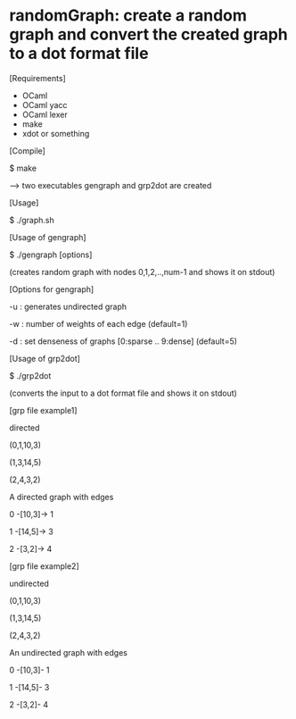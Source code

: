 # randomGraph: create a random graph and convert the created graph to a dot format file

[Requirements]
- OCaml
- OCaml yacc
- OCaml lexer
- make
- xdot or something


[Compile]

$ make

--> two executables gengraph and grp2dot are created


[Usage]

$ ./graph.sh


[Usage of gengraph]

$ ./gengraph <num> [options]

(creates random graph with nodes 0,1,2,..,num-1 and shows it on stdout)


[Options for gengraph]

-u			: generates undirected graph

-w <num>	: number of weights of each edge (default=1)

-d <num>	: set denseness of graphs [0:sparse .. 9:dense] (default=5)



[Usage of grp2dot]

$ ./grp2dot <grpfile>

(converts the input <grpfile> to a dot format file and shows it on stdout)


[grp file example1]

directed

(0,1,10,3)

(1,3,14,5)

(2,4,3,2) 


A directed graph with edges

0 -[10,3]-> 1

1 -[14,5]-> 3

2 -[3,2]->  4



[grp file example2]

undirected

(0,1,10,3)

(1,3,14,5)

(2,4,3,2)


An undirected graph with edges

0 -[10,3]- 1

1 -[14,5]- 3

2 -[3,2]-  4
